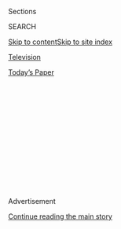 <div id="app">

<div>

<div>

<div>

<div class="NYTAppHideMasthead css-1q2w90k e1suatyy0">

<div class="section css-ui9rw0 e1suatyy2">

<div class="css-eph4ug er09x8g0">

<div class="css-6n7j50">

</div>

<span class="css-1dv1kvn">Sections</span>

<div class="css-10488qs">

<span class="css-1dv1kvn">SEARCH</span>

</div>

[Skip to content](#site-content)[Skip to site index](#site-index)

</div>

<div id="masthead-section-label" class="css-1wr3we4 eaxe0e00">

[Television](https://www.nytimes.com/section/arts/television)

</div>

<div class="css-10698na e1huz5gh0">

</div>

</div>

<div id="masthead-bar-one" class="section hasLinks css-15hmgas e1csuq9d3">

<div class="css-uqyvli e1csuq9d0">

</div>

<div class="css-1uqjmks e1csuq9d1">

</div>

<div class="css-9e9ivx">

[](https://myaccount.nytimes.com/auth/login?response_type=cookie&client_id=vi)

</div>

<div class="css-1bvtpon e1csuq9d2">

[Today’s Paper](https://www.nytimes.com/section/todayspaper)

</div>

</div>

</div>

</div>

<div data-aria-hidden="false">

<div id="site-content" role="main">

<div>

<div class="css-1aor85t" style="opacity:0.000000001;z-index:-1;visibility:hidden">

<div class="css-1hqnpie">

<div class="css-epjblv">

<span class="css-17xtcya">[Television](/section/arts/television)</span><span class="css-x15j1o">|</span><span class="css-fwqvlz">This
Fall, Everything Old Is TV Again</span>

</div>

<div class="css-k008qs">

<div class="css-1iwv8en">

<span class="css-18z7m18"></span>

<div>

</div>

</div>

<span class="css-1n6z4y">https://nyti.ms/2Nlp70Q</span>

<div class="css-1705lsu">

<div class="css-4xjgmj">

<div class="css-4skfbu" role="toolbar" data-aria-label="Social Media Share buttons, Save button, and Comments Panel with current comment count" data-testid="share-tools">

  - 
  - 
  - 
  - 
    
    <div class="css-6n7j50">
    
    </div>

  - 

</div>

</div>

</div>

</div>

</div>

</div>

<div id="NYT_TOP_BANNER_REGION" class="css-13pd83m">

</div>

<div id="top-wrapper" class="css-1sy8kpn">

<div id="top-slug" class="css-l9onyx">

Advertisement

</div>

[Continue reading the main story](#after-top)

<div class="ad top-wrapper" style="text-align:center;height:100%;display:block;min-height:250px">

<div id="top" class="place-ad" data-position="top" data-size-key="top">

</div>

</div>

<div id="after-top">

</div>

</div>

<div id="sponsor-wrapper" class="css-1hyfx7x">

<div id="sponsor-slug" class="css-19vbshk">

Supported by

</div>

[Continue reading the main story](#after-sponsor)

<div id="sponsor" class="ad sponsor-wrapper" style="text-align:center;height:100%;display:block">

</div>

<div id="after-sponsor">

</div>

</div>

<div class="css-1vkm6nb ehdk2mb0">

# This Fall, Everything Old Is TV Again

</div>

<div class="css-79elbk" data-testid="photoviewer-wrapper">

<div class="css-z3e15g" data-testid="photoviewer-wrapper-hidden">

</div>

<div class="css-1a48zt4 ehw59r15" data-testid="photoviewer-children">

![<span class="css-16f3y1r e13ogyst0" data-aria-hidden="true">From left,
“Charmed” and its reboot below; Tom Selleck in “Magnum, P.I.” and Jay
Hernandez below in the reboot; “Will & Grace” in the 2017 revival and
below in the finale from
2006.</span><span class="css-cnj6d5 e1z0qqy90" itemprop="copyrightHolder"><span class="css-1ly73wi e1tej78p0">Credit...</span><span><span>Clockwise
from top left: Byron Cohen/WB; CBS, via Photofest; Chris Haston/NBC;
George Lange/NBC; Karen Neal/CBS; Jordon
Nuttall/CW</span></span></span>](https://static01.nyt.com/images/2018/08/16/arts/16tv-revival-grid/16tv-revival-grid-articleLarge.jpg?quality=75&auto=webp&disable=upscale)

</div>

</div>

<div class="css-xt80pu e12qa4dv0">

<div class="css-18e8msd">

<div class="css-vp77d3 epjyd6m0">

<div class="css-1baulvz">

By [<span class="css-1baulvz last-byline" itemprop="name">James
Poniewozik</span>](https://www.nytimes.com/by/james-poniewozik)

</div>

</div>

  - Sept. 5, 2018

  - 
    
    <div class="css-4xjgmj">
    
    <div class="css-d8bdto" role="toolbar" data-aria-label="Social Media Share buttons, Save button, and Comments Panel with current comment count" data-testid="share-tools">
    
      - 
      - 
      - 
      - 
        
        <div class="css-6n7j50">
        
        </div>
    
      - 
    
    </div>
    
    </div>

</div>

</div>

<div class="section meteredContent css-1r7ky0e" name="articleBody" itemprop="articleBody">

<div class="css-1fanzo5 StoryBodyCompanionColumn">

<div class="css-53u6y8">

Looking at the 2018-19 TV schedule is like flipping the dials on a time
machine. The season includes “Magnum P.I.” (whose predecessor debuted in
1980),“Murphy Brown” (1988), “Charmed” (1998), “Roswell, New Mexico”
(from “Roswell,” 1999) and “The Conners,” spun off after Roseanne Barr’s
self-immolation by Twitter, from the revival of “Roseanne” (1988).

And this is just the *new* old stuff. These remakes join, to name a
scant few, Netflix’s “Lost in Space” (1965); CW’s “Dynasty” (1981); and
CBS’s “Hawaii Five-0” (1968), “S.W.A.T.” (1975) and “MacGyver” (1985).
We’ve gotten more of “The X-Files” (1993) and “Prison Break” (2005).
Still to come, new versions of “Rugrats” (1991) and “Daria” (1997) and a
wrap-up movie for “Deadwood” (2004).

It’s enough temporal hopscotching to fill an entire new series of
“Quantum Leap.” (Which somehow has not been greenlighted yet, but give
it a month or two.)

</div>

</div>

<div class="css-79elbk" data-testid="photoviewer-wrapper">

<div class="css-z3e15g" data-testid="photoviewer-wrapper-hidden">

</div>

<div class="css-1a48zt4 ehw59r15" data-testid="photoviewer-children">

![<span class="css-16f3y1r e13ogyst0" data-aria-hidden="true">From left,
Mackenzie Phillips, Bonnie Franklin and Valerie Bertinelli in “One Day
at a Time”; right, the reboot on Netflix with Isabella Gomez, Justina
Machado, Marcel Ruiz and Rita
Moreno.</span><span class="css-cnj6d5 e1z0qqy90" itemprop="copyrightHolder"><span class="css-1ly73wi e1tej78p0">Credit...</span><span>CBS,
via Getty Images; Adam
Rose/Netflix</span></span>](https://static01.nyt.com/images/2018/09/16/arts/16tv-revival-oneday/16tv-revival-oneday-articleLarge.jpg?quality=75&auto=webp&disable=upscale)

</div>

</div>

<div class="css-1fanzo5 StoryBodyCompanionColumn">

<div class="css-53u6y8">

I don’t generally get excited about the comeback of a show that last
aired back when I ate out of a lunchbox (possibly a lunchbox for that
same show). And yet my own record betrays me: For all my bias toward the
new, [my top 10 TV list
for 2017](https://www.nytimes.com/2017/12/04/arts/television/best-tv-shows.html)
included two blasts from the past, Netflix’s “One Day at a Time” and
“Twin Peaks: The Return” on Showtime.

</div>

</div>

<div class="css-1fanzo5 StoryBodyCompanionColumn">

<div class="css-53u6y8">

\[[*Never miss a show again: Add this fall’s most anticipated cultural
events directly to your
calendar*](https://www.nytimes.com/interactive/2018/arts/nyc-arts-calendar.html)*.*\]

So if we’re destined to be borne back ceaselessly into TV’s past, we may
as well look at what makes a good remake and what doesn’t.

First, some definitions are in order. This broad genre — Re TV, let’s
call it — falls mainly into two categories.

First you’ve got your reboots: old titles being remade for another era,
with new casts, and possibly new settings and characters. This includes
the new “Magnum,” “Roswell” and “Charmed.”

</div>

</div>

<div class="css-1fanzo5 StoryBodyCompanionColumn">

<div class="css-53u6y8">

Then you have revivals: series, exhumed as if from the grave, with the
same characters played by the same actors, picking up years or decades
later. These include the new “Murphy Brown,” “Roseanne”/”The Conners”
and the reconstituted “Will & Grace.”

</div>

</div>

<div style="max-width:100%;margin:0 auto">

<div id="100000006079938" class="css-17dprlf" data-slug="nyc-arts-calendar-promo" style="max-width:720px">

</div>

</div>

<div class="css-1fanzo5 StoryBodyCompanionColumn">

<div class="css-53u6y8">

It is true that TV has been ransacking its past almost as long as it’s
had one; there is a history of “Brady Bunch” and “Gilligan’s Island”
reunion movies to attest to that. Critics like me have been griping
about TV’s recycling of ideas for just as long. So yes: even the
complaints are remakes.

But the sheer tonnage of Re TV today reflects a culture that’s
increasingly like a Netflix home page, full of “If You Liked …” and
“Watch It Again.” And in many ways the glut of these shows, even when
they appear on the old legacy networks, is a product of the streaming-TV
era.

</div>

</div>

<div class="css-79elbk" data-testid="photoviewer-wrapper">

<div class="css-z3e15g" data-testid="photoviewer-wrapper-hidden">

</div>

<div class="css-1a48zt4 ehw59r15" data-testid="photoviewer-children">

<div class="css-1xdhyk6 erfvjey0">

<span class="css-1ly73wi e1tej78p0">Image</span>

<div class="css-zjzyr8">

<div data-testid="lazyimage-container" style="height:128.24444444444444px">

</div>

</div>

</div>

<span class="css-16f3y1r e13ogyst0" data-aria-hidden="true">From left,
Lauren Graham and Alexis Bledel in “Gilmore Girls: A Year in the Life”
and in the original “Gilmore
Girls.”</span><span class="css-cnj6d5 e1z0qqy90" itemprop="copyrightHolder"><span class="css-1ly73wi e1tej78p0">Credit...</span><span>Saeed
Adyani/Netflix; WB</span></span>

</div>

</div>

<div class="css-1fanzo5 StoryBodyCompanionColumn">

<div class="css-53u6y8">

New media have made TV’s past ever-present and ever more accessible.
“Gilmore Girls,” for instance, developed a brand-new audience in
reruns and on Netflix, which was primed for its 2016 revival. (Netflix
in particular — which also gave us “Arrested Development” and “Fuller
House” — is able to both manufacture nostalgic cravings and satisfy
them.)

</div>

</div>

<div class="css-1fanzo5 StoryBodyCompanionColumn">

<div class="css-53u6y8">

What’s more, between streaming and cable, there’s simply so much TV now
(there will probably be more than 500 original scripted series in 2018)
that it’s a battle for anything new to get attention. A familiar title,
like “S.W.A.T.,” offers a boost that “Another CBS Cop Show” doesn’t.

But these business considerations intersect with a broader hunger to
relive the past and sometimes to relitigate it.

Take the movies, where the new, more diverse “Star Wars” films and the
2016 female-led remake of “Ghostbusters” became culture-war battles over
representation and who owns the past and the future. It’s not just
coincidence that “erasure” has been a theme in both the arguments over
these movies and the removal of Confederate monuments, or that the
“Ghostbusters” fight drew in alt-right figures like Milo Yiannopoulos.

TV remakes are a form of comfort food, but they’re also spreading at
precisely the time that TV’s past has been returning, sometimes
discomfitingly: the conviction of Bill Cosby, for instance, and [the
controversy over
Apu](https://www.nytimes.com/2018/04/29/opinion/simpsons-apu-brownface.html),
the Indian-immigrant character on “The Simpsons” since 1990.

Discomfort was, for better and worse, [a feature of last season’s
“Roseanne,”](https://www.nytimes.com/2018/05/22/arts/television/roseanne-season-finale-roseanne-barr.html)
which found its extended family still struggling financially and its
title character having made a bitter right-wing turn that echoed its
star’s.

</div>

</div>

<div class="css-79elbk" data-testid="photoviewer-wrapper">

<div class="css-z3e15g" data-testid="photoviewer-wrapper-hidden">

</div>

<div class="css-1a48zt4 ehw59r15" data-testid="photoviewer-children">

<div class="css-1xdhyk6 erfvjey0">

<span class="css-1ly73wi e1tej78p0">Image</span>

<div class="css-zjzyr8">

<div data-testid="lazyimage-container" style="height:179.15555555555557px">

</div>

</div>

</div>

<span class="css-16f3y1r e13ogyst0" data-aria-hidden="true">Candice
Bergen, as Murphy Brown, with her son Avery, on the original series;
right, Candice Bergen as Murphy Brown, and Jake McDorman as Avery on the
revival.</span><span class="css-cnj6d5 e1z0qqy90" itemprop="copyrightHolder"><span class="css-1ly73wi e1tej78p0">Credit...</span><span>
Bettmann/Getty Images; CBS</span></span>

</div>

</div>

<div class="css-1fanzo5 StoryBodyCompanionColumn">

<div class="css-53u6y8">

The revived “Murphy Brown” hasn’t been screened for critics (CBS picked
it up without shooting a pilot), but it stands to be a counterpoint to
“Roseanne” just as it was when it began three decades ago.

Where “Roseanne” modeled a populist blue-collar feminism, the hard-edge
TV-anchor protagonist of “Murphy Brown” (Candice Bergen) spoke to power
from a position of power. The original series was relentlessly
of-the-moment, both within its scripts and without. (Vice President Dan
Quayle famously went to war with the show when Murphy had a baby while
single.) The revival, from its description, aims to be just as topical,
with Murphy hosting a cable-news morning show, while her grown son (Jake
McDorman) hosts a conservative competitor.

In her recent book, “Stealing the Show,” Joy Press notes that while
Diane English, the creator of “Murphy Brown,” admired “Roseanne,” Ms.
Barr “felt alienated by the kind of middle-class liberal feminism Murphy
Brown represented.” This may have foreshadowed the two shows’ divergence
in 2018, with Roseanne having gone MAGA into the sunset, while Murphy
hangs in with the post-Hillary left.

But revivals are also conservative by nature — artistically, if not
necessarily politically. By definition, they’re trying to re-create the
past in the present, simulating the appeal of the original even as they
show how the world has changed around the characters. For the typical
revival, the best-case scenario is getting the viewer to say, “This
feels like the same show I used to watch back then.”

</div>

</div>

<div class="css-79elbk" data-testid="photoviewer-wrapper">

<div class="css-z3e15g" data-testid="photoviewer-wrapper-hidden">

</div>

<div class="css-1a48zt4 ehw59r15" data-testid="photoviewer-children">

<div class="css-1xdhyk6 erfvjey0">

<span class="css-1ly73wi e1tej78p0">Image</span>

<div class="css-zjzyr8">

<div data-testid="lazyimage-container" style="height:137.91111111111113px">

</div>

</div>

</div>

<span class="css-16f3y1r e13ogyst0" data-aria-hidden="true">From left,
Kyle MacLachlan in the finale of “Twin Peaks: The Return” and Frank
Silva and Mr. MacLachlan in “Twin
Peaks.”</span><span class="css-cnj6d5 e1z0qqy90" itemprop="copyrightHolder"><span class="css-1ly73wi e1tej78p0">Credit...</span><span>Suzanne
Tenner/Showtime; ABC</span></span>

</div>

</div>

<div class="css-1fanzo5 StoryBodyCompanionColumn">

<div class="css-53u6y8">

There are exceptions; one reason “Twin Peaks: The Return” worked so well
was that, visually and in tone, it felt like a different work from the
series that aired in the early ‘90s. When it overtly called back to the
past — as when Audrey reprised her dance from the original series — it
was with the nightmarish sense that something had died and come back
changed.

</div>

</div>

<div class="css-1fanzo5 StoryBodyCompanionColumn">

<div class="css-53u6y8">

But more often, the point of a revival is to deny change, at least
creatively. “Will & Grace” acknowledged the new era with a heavy-handed
premiere episode about the Trump administration. But the new season was
so eerily like the original in its rhythms and tone that you could
convince yourself it had never gone off the air (as long as you forgot
about the original series ending that the revival Etch-a-Sketched).

At its heart, the appeal of a revival is the appeal of a high school
reunion, or a visit to Facebook: What are they doing now? But it can be
as unsettling to find your old prime-time favorites unnaturally
preserved as to find them changed.

Most sitcoms could theoretically go on for decades. But there’s usually
an unspoken expiration date: the point beyond which the characters’
lives would change — making it a different show — or, in remaining the
same, they would be less funny than sad. (This is one reason I pray no
one ever loads up a big enough Brink’s truck to reunite the cast of
“Friends.”)

A reboot, on the other hand, may be successful or disastrous, but it at
least offers the possibility, and the requirement, for rethinking and
transformation. “Battlestar Galactica,” after 9/11, turned a breezy
1970s space opera into an ambitious story about politics, religion and
the ethics of survival in the face of an existential threat.

More recently, when Netflix imagined “One Day at a Time” with a
Cuban-American family, it was able to speak to modern questions about
immigration and representation, about who defines America and the
working class.

All this points to another distinction of reboots: Revivals, which
reproduce TV’s past down to the original casting, have tended to be very
white, as TV’s history is. But the planned reboot of “Party of Five”
will focus on Mexican-American siblings after their parents are
deported, and the “Roswell” reboot (also not yet screened for review)
will reportedly have an immigration twist alongside its space-alien
plot.

</div>

</div>

<div class="css-79elbk" data-testid="photoviewer-wrapper">

<div class="css-z3e15g" data-testid="photoviewer-wrapper-hidden">

</div>

<div class="css-1a48zt4 ehw59r15" data-testid="photoviewer-children">

<div class="css-1xdhyk6 erfvjey0">

<span class="css-1ly73wi e1tej78p0">Image</span>

<div class="css-zjzyr8">

<div data-testid="lazyimage-container" style="height:284.2px">

</div>

</div>

</div>

<span class="css-16f3y1r e13ogyst0" data-aria-hidden="true">From left,
Jason Behr, Katherine Heigl, Brendan Fehr and Emilie de Ravin in
“Roswell.”</span><span class="css-cnj6d5 e1z0qqy90" itemprop="copyrightHolder"><span class="css-1ly73wi e1tej78p0">Credit...</span><span>Scott
Humbert/WB</span></span>

</div>

</div>

<div class="css-1fanzo5 StoryBodyCompanionColumn">

<div class="css-53u6y8">

CW’s reboot of the witchcraft drama “Charmed” aims for another kind of
update. The original was an artifact of the late-‘90s “Buffy” era of
empowered female heroines. The new version, produced by Jennie Snyder
Urman (“Jane the Virgin”), recalibrates it for the \#MeToo era with a
story of sexual harassment and vengeance.

The pilot hammers hard for timeliness from its opening lines, “This is
not a witch hunt; it’s a reckoning.” But there’s potential in using its
metaphor-heavy subject matter to look at what has and hasn’t changed in
20 years.

Not all reboots are so ambitious. CBS’s new “Magnum,” judging from the
rough pilot sent to critics, is the sort of
charming-rogue-solving-crimes-in-paradise show that could as easily have
aired in 1988 as 2018. Its chief innovation, seemingly, is that Tom
Selleck’s successor, Jay Hernandez, is clean-shaven. (The original
‘stache can still be found on display with its owner on CBS’s “Blue
Bloods.”)

The popularity of Re TV may partly be a sign of TV’s maturing. After
some 70 years as a commercial medium, it has a body of texts that can be
revisited, reattempted, remixed or responded to.

But history can be both a spur and a burden. CBS All Access, for
instance, is rebooting “The Twilight Zone,” which has already had two
unmemorable relaunches.

</div>

</div>

<div class="css-79elbk" data-testid="photoviewer-wrapper">

<div class="css-z3e15g" data-testid="photoviewer-wrapper-hidden">

</div>

<div class="css-1a48zt4 ehw59r15" data-testid="photoviewer-children">

<div class="css-1xdhyk6 erfvjey0">

<span class="css-1ly73wi e1tej78p0">Image</span>

<div class="css-zjzyr8">

<div data-testid="lazyimage-container" style="height:309.3333333333333px">

</div>

</div>

</div>

<span class="css-16f3y1r e13ogyst0" data-aria-hidden="true">Burgess
Meredith in “The Twilight
Zone.”</span><span class="css-cnj6d5 e1z0qqy90" itemprop="copyrightHolder"><span class="css-1ly73wi e1tej78p0">Credit...</span><span>Silver
Screen Collection/Getty Images</span></span>

</div>

</div>

<div class="css-1fanzo5 StoryBodyCompanionColumn">

<div class="css-53u6y8">

And you could argue that we have another “Twilight Zone” already; it’s
just called “Black Mirror.” Would Charlie Brooker’s travelogue of
social-media hell be just as powerful had it launched with the title
“The Twilight Zone: Cyber”? Or would it have been constrained by the
obligation to call back and pay homage to the original?

Then again, I’m not going to bet sight unseen against Jordan Peele, one
of the new “Twilight Zone” producers, whose “Get Out” had its own
Serlingesque allegorical creepiness. If Mr. Peele and company can use
the “Twilight Zone” mantle as a cover to smuggle onto TV something just
as stunning and full of voice, I won’t complain about being fed
leftovers.

In the end, nostalgia is like any other genre. You can only judge so
much from a title and a premise, because it comes down to ideas and
execution. Not all Re TV is (re)created equal.

</div>

</div>

</div>

<div>

</div>

<div>

</div>

<div>

</div>

<div>

<div id="bottom-wrapper" class="css-1ede5it">

<div id="bottom-slug" class="css-l9onyx">

Advertisement

</div>

[Continue reading the main story](#after-bottom)

<div id="bottom" class="ad bottom-wrapper" style="text-align:center;height:100%;display:block;min-height:90px">

</div>

<div id="after-bottom">

</div>

</div>

</div>

</div>

</div>

## Site Index

<div>

</div>

## Site Information Navigation

  - [© <span>2020</span> <span>The New York Times
    Company</span>](https://help.nytimes.com/hc/en-us/articles/115014792127-Copyright-notice)

<!-- end list -->

  - [NYTCo](https://www.nytco.com/)
  - [Contact
    Us](https://help.nytimes.com/hc/en-us/articles/115015385887-Contact-Us)
  - [Work with us](https://www.nytco.com/careers/)
  - [Advertise](https://nytmediakit.com/)
  - [T Brand Studio](http://www.tbrandstudio.com/)
  - [Your Ad
    Choices](https://www.nytimes.com/privacy/cookie-policy#how-do-i-manage-trackers)
  - [Privacy](https://www.nytimes.com/privacy)
  - [Terms of
    Service](https://help.nytimes.com/hc/en-us/articles/115014893428-Terms-of-service)
  - [Terms of
    Sale](https://help.nytimes.com/hc/en-us/articles/115014893968-Terms-of-sale)
  - [Site Map](https://spiderbites.nytimes.com)
  - [Help](https://help.nytimes.com/hc/en-us)
  - [Subscriptions](https://www.nytimes.com/subscription?campaignId=37WXW)

</div>

</div>

</div>

</div>
